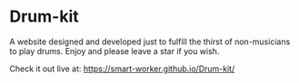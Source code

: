 # Drum-kit
A website designed and developed just to fulfill the thirst of non-musicians to play drums.
Enjoy and please leave a star if you wish.


Check it out live at: https://smart-worker.github.io/Drum-kit/
